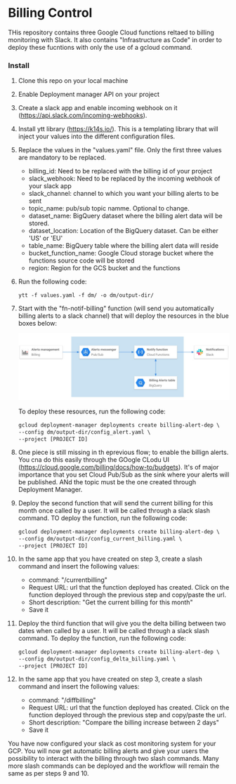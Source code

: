 # Billing Control

THis repository contains three Google Cloud functions reltaed to billing monitoring with Slack. 
It also contains "Infrastructure as Code" in order to deploy these fucntions with only the use of a gcloud command.

### Install

1. Clone this repo on your local machine

2. Enable Deployment manager API on your project

3. Create a slack app and enable incoming webhook on it (https://api.slack.com/incoming-webhooks).

4. Install ytt library (https://k14s.io/). This is a templating library that will inject your values into the 
different configuration files.

5. Replace the values in the "values.yaml" file. Only the first three values are mandatory to be replaced.
    - billing_id: Need to be replaced with the billing id of your project
    - slack_webhook: Need to be replaced by the incoming webhook of your slack app
    - slack_channel: channel to which you want your billing alerts to be sent
    - topic_name: pub/sub topic namme. Optional to change.
    - dataset_name: BigQuery dataset where the billing alert data will be stored.
    - dataset_location: Location of the BigQuery dataset. Can be either 'US' or 'EU'
    - table_name: BigQuery table where the billing alert data will reside
    - bucket_function_name: Google Cloud storage bucket where the functions source code will be stored
    - region: Region for the GCS bucket and the functions

6. Run the following code:

    ```
    ytt -f values.yaml -f dm/ -o dm/output-dir/
    ```

7. Start with the "fn-notif-billing" function (will send you automatically billing alerts to a slack channel) 
that will deploy the resources in the blue boxes below:

    ![archi](images/billing_alerts.jpg)

    To deploy these resources, run the following code:

    ```
    gcloud deployment-manager deployments create billing-alert-dep \
    --config dm/output-dir/config_alert.yaml \
    --project [PROJECT ID]
    ```

8. One piece is still missing in th eprevious flow; to enable the billign alerts. You cna do this easily through the
GOogle CLodu UI (https://cloud.google.com/billing/docs/how-to/budgets). It's of major importance that you set
Cloud Pub/Sub as the sink where your alerts will be published. ANd the topic must be the one created through
Deployment Manager.

9. Deploy the second function that will send the current billing for this month once called by a user. It will be 
called through a slack slash command. TO deploy the function, run the following code:

    ```
    gcloud deployment-manager deployments create billing-alert-dep \
    --config dm/output-dir/config_current_billing.yaml \
    --project [PROJECT ID]
    ```

10. In the same app that you have created on step 3, create a slash command and insert the following values:
    - command: "/currentbilling"
    - Request URL: url that the function deployed has created. Click on the function deployed through the previous
                   step and copy/paste the url.
    - Short description: "Get the current billing for this month"
    - Save it

11. Deploy the third function that will give you the delta billing between two dates when called by a user. It will be 
called through a slack slash command. To deploy the function, run the following code:

    ```
    gcloud deployment-manager deployments create billing-alert-dep \
    --config dm/output-dir/config_delta_billing.yaml \
    --project [PROJECT ID]
    ```
    
12. In the same app that you have created on step 3, create a slash command and insert the following values:
    - command: "/diffbilling"
    - Request URL: url that the function deployed has created. Click on the function deployed through the previous
                   step and copy/paste the url.
    - Short description: "Compare the billing increase between 2 days"
    - Save it
    

You have now configured your slack as cost monitoring system for your GCP. You will now get automatic billing alerts
and give your users the possibility to interact with the billing through two slash commands. Many more slash commands
can be deployed and the workflow will remain the same as per steps 9 and 10.
    
 
